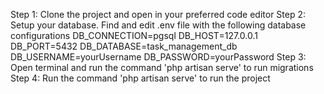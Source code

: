 Step 1: Clone the project and open in your preferred code editor
Step 2: Setup your database. Find and edit .env file with the following database configurations 
    DB_CONNECTION=pgsql
    DB_HOST=127.0.0.1
    DB_PORT=5432
    DB_DATABASE=task_management_db
    DB_USERNAME=yourUsername
    DB_PASSWORD=yourPassword
Step 3: Open terminal and run the command 'php artisan serve' to run migrations
Step 4: Run the command 'php artisan serve' to run the project
